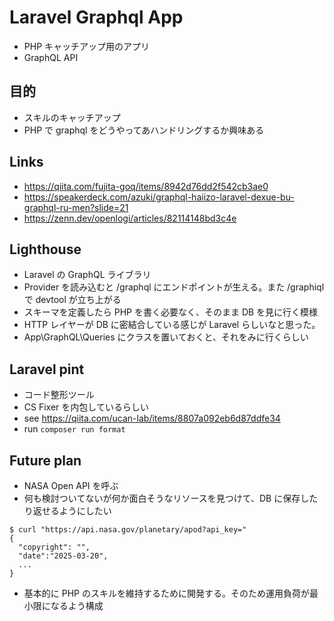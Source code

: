 # Laravel Graphql App

- PHP キャッチアップ用のアプリ
- GraphQL API

## 目的
- スキルのキャッチアップ
- PHP で graphql をどうやってあハンドリングするか興味ある

## Links
- https://qiita.com/fujita-goq/items/8942d76dd2f542cb3ae0
- https://speakerdeck.com/azuki/graphql-haiizo-laravel-dexue-bu-graphql-ru-men?slide=21
- https://zenn.dev/openlogi/articles/82114148bd3c4e

## Lighthouse
- Laravel の GraphQL ライブラリ
- Provider を読み込むと /graphql にエンドポイントが生える。また /graphiql で devtool が立ち上がる
- スキーマを定義したら PHP を書く必要なく、そのまま DB を見に行く模様
- HTTP レイヤーが DB に密結合している感じが Laravel らしいなと思った。
- App\GraphQL\Queries にクラスを置いておくと、それをみに行くらしい

## Laravel pint
- コード整形ツール
- CS Fixer を内包しているらしい
- see https://qiita.com/ucan-lab/items/8807a092eb6d87ddfe34
- run `composer run format`

## Future plan
- NASA Open API を呼ぶ
- 何も検討ついてないが何か面白そうなリソースを見つけて、DB に保存したり返せるようにしたい

```console
$ curl "https://api.nasa.gov/planetary/apod?api_key="
{
  "copyright": "",
  "date":"2025-03-20",
  ...
}
```

- 基本的に PHP のスキルを維持するために開発する。そのため運用負荷が最小限になるよう構成

